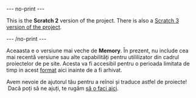 --- no-print ---

This is the **Scratch 2** version of the project. There is also a [Scratch 3 version of the project](https://projects.raspberrypi.org/ro-RO/projects/memory).

--- /no-print ---

Aceaasta e o versiune mai veche de **Memory**. În prezent, nu include cea mai recentă versiune sau alte capabilități pentru utililizator din cadrul proiectelor de pe site. Acesta va fi accesibil pentru o perioada limitata de timp in acest [format](images/Memory.pdf) aici inainte de a fi arhivat.

Avem nevoie de ajutorul tău pentru a reînoi și traduce astfel de proiecte!  Dacă poți să ne ajuți, te rugăm [să o faci aici](https://rpf.io/translators).
